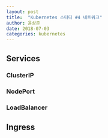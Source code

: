 ```yaml
---
layout: post
title:  "Kubernetes 스터디 #4 네트워크"
author: 윤상준
date: 2018-07-03
categories: kubernetes
---
```


## Services

### ClusterIP

### NodePort

### LoadBalancer

## Ingress
